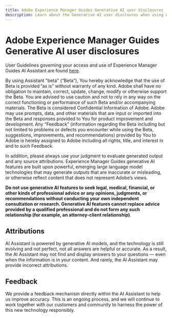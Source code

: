 ```yaml
---
title: Adobe Experience Manager Guides Generative AI user disclosures 
description: Learn about the Generative AI user discloures when using AI Assistant in Adobe Experience Manager Guides. 
---
```


# Adobe Experience Manager Guides Generative AI user disclosures  

User Guidelines governing your access and use of Experience Manager Guides AI Assistant are found [here](https://www.adobe.com/legal/licenses-terms/adobe-dx-gen-ai-user-guidelines.html).

By using Assistant "beta" (“Beta”), You hereby acknowledge that the use of Beta is provided “as is” without warranty of any kind. Adobe shall have no obligation to maintain, correct, update, change, modify or otherwise support the Beta. You are advised to use caution and not to rely in any way on the correct functioning or performance of such Beta and/or accompanying materials. The Beta is considered Confidential Information of Adobe. Adobe may use prompts, data, and other materials that are input or imported into the Beta and responses provided to You for product improvement and development. Any “Feedback” (information regarding the Beta including but not limited to problems or defects you encounter while using the Beta, suggestions, improvements, and recommendations) provided by You to Adobe is hereby assigned to Adobe including all rights, title, and interest in and to such Feedback.  

In addition, please always use your judgment to evaluate generated output and any source attributions. Experience Manager Guides generative AI features are built upon powerful, emerging large language model technologies that may generate outputs that are inaccurate or misleading, or otherwise reflect content that does not represent Adobe’s views.   

**Do not use generative AI features to seek legal, medical, financial, or other kinds of professional advice or any opinions, judgments, or recommendations without conducting your own independent consultation or research. Generative AI features cannot replace advice provided by a qualified professional and do not form any such relationship (for example, an attorney-client relationship)**.

## Attributions

AI Assistant is powered by generative AI models, and the technology is still evolving and not perfect, not all answers are helpful or accurate. As a result, the AI Assistant may not find and display answers to your questions — even when the information is in your content. And rarely, the AI Assistant may provide incorrect attributions. 

## Feedback

We provide a feedback mechanism directly within the AI Assistant to help us improve accuracy. This is an ongoing process, and we will continue to work together with our customers and community to harness the power of this new technology responsibly.


